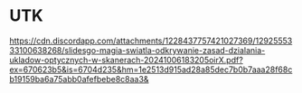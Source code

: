 # UTK


https://cdn.discordapp.com/attachments/1228437757421027369/1292555333100638268/slidesgo-magia-swiatla-odkrywanie-zasad-dzialania-ukladow-optycznych-w-skanerach-20241006183205oirX.pdf?ex=670623b5&is=6704d235&hm=1e2513d915ad28a85dec7b0b7aaa28f68cb19159ba6a75abb0afefbebe8c8aa3&